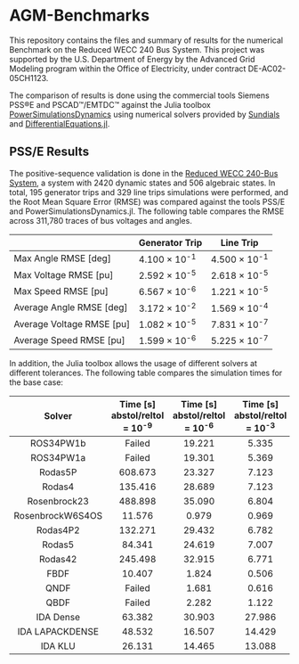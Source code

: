 # AGM-Benchmarks
This repository contains the files and summary of results for the numerical Benchmark on the Reduced WECC 240 Bus System. This project was supported  by the U.S. Department of Energy by the Advanced Grid Modeling program within the Office of Electricity, under contract DE-AC02-05CH1123.

The comparison of results is done using the commercial tools Siemens PSS®E and PSCAD™/EMTDC™ against the Julia toolbox [PowerSimulationsDynamics](https://github.com/NREL-SIIP/PowerSimulationsDynamics.jl) using numerical solvers provided by [Sundials](https://github.com/SciML/Sundials.jl) and [DifferentialEquations.jl](https://github.com/SciML/DifferentialEquations.jl).

## PSS/E Results

The positive-sequence validation is done in the [Reduced WECC 240-Bus System](https://ieeexplore.ieee.org/document/9299666), a system with 2420 dynamic states and 506 algebraic states. In total, 195 generator trips and 329 line trips simulations were performed, and the Root Mean Square Error (RMSE) was compared against the tools PSS/E and PowerSimulationsDynamics.jl. The following table compares the RMSE across 311,780 traces of bus voltages and angles.

|                           | Generator Trip             | Line Trip                  |
|---------------------------|----------------------------|----------------------------|
| Max Angle RMSE [deg]      | 4.100 × 10<sup>-1</sup> | 4.500 × 10<sup>-1</sup> |
| Max Voltage RMSE [pu]     | 2.592 × 10<sup>-5</sup> | 2.618 × 10<sup>-5</sup> |
| Max Speed RMSE [pu]       | 6.567 × 10<sup>-6</sup> | 1.221 × 10<sup>-5</sup> |
| Average Angle RMSE [deg]  | 3.172 × 10<sup>-2</sup> | 1.569 × 10<sup>-4</sup> |
| Average Voltage RMSE [pu] | 1.082 × 10<sup>-5</sup> | 7.831 × 10<sup>-7</sup> |
| Average Speed RMSE [pu]   | 1.599 × 10<sup>-6</sup> | 5.225 × 10<sup>-7</sup> |

In addition, the Julia toolbox allows the usage of different solvers at different tolerances. The following table compares the simulation times for the base case:

|      Solver      | Time [s] abstol/reltol = 10<sup>-9</sup> | Time [s] abstol/reltol = 10<sup>-6</sup> | Time [s] abstol/reltol = 10<sup>-3</sup> |
|:----------------:|:----------------------------------------:|:------------------------------------------:|:------------------------------------------:|
|     ROS34PW1b    |                  Failed                  |                   19.221                   |                    5.335                   |
|     ROS34PW1a    |                  Failed                  |                   19.301                   |                    5.369                   |
|      Rodas5P     |                  608.673                 |                   23.327                   |                    7.123                   |
|      Rodas4      |                  135.416                 |                   28.689                   |                    7.123                   |
|   Rosenbrock23   |                  488.898                 |                   35.090                   |                    6.804                   |
| RosenbrockW6S4OS |                  11.576                  |                    0.979                   |                    0.969                   |
|     Rodas4P2     |                  132.271                 |                   29.432                   |                    6.782                   |
|      Rodas5      |                  84.341                  |                   24.619                   |                    7.007                   |
|      Rodas42     |                  245.498                 |                   32.915                   |                    6.771                   |
|       FBDF       |                  10.407                  |                    1.824                   |                    0.506                   |
|       QNDF       |                  Failed                  |                    1.681                   |                    0.616                   |
|       QBDF       |                  Failed                  |                    2.282                   |                    1.122                   |
|     IDA Dense    |                  63.382                  |                   30.903                   |                   27.986                   |
|  IDA LAPACKDENSE |                  48.532                  |                   16.507                   |                   14.429                   |
|      IDA KLU     |                  26.131                  |                   14.465                   |                   13.088                   |
